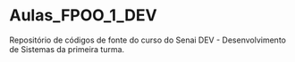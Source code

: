 # Aulas_FPOO_1_DEV
Repositório de códigos de fonte do curso do Senai DEV - Desenvolvimento de Sistemas da primeira turma.
